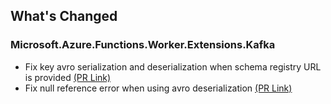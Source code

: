 ## What's Changed

<!-- Please add your release notes in the following format:
- My change description (#PR/#issue)
-->

### Microsoft.Azure.Functions.Worker.Extensions.Kafka <version>

- Fix key avro serialization and deserialization when schema registry URL is provided [(PR Link)](https://github.com/Azure/azure-functions-kafka-extension/pull/569)
- Fix null reference error when using avro deserialization [(PR Link)](https://github.com/Azure/azure-functions-kafka-extension/pull/594)
